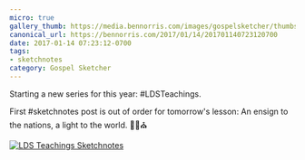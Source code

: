 ```yaml
---
micro: true
gallery_thumb: https://media.bennorris.com/images/gospelsketcher/thumbs/hinckley-teachings-2.jpg
canonical_url: https://bennorris.com/2017/01/14/201701140723120700
date: 2017-01-14 07:23:12-0700
tags:
- sketchnotes
category: Gospel Sketcher
---
```


Starting a new series for this year: #LDSTeachings.

First #sketchnotes post is out of order for tomorrow's lesson: An ensign to the nations, a light to the world. ✍🏼⛪️

[![LDS Teachings Sketchnotes](https://media.bennorris.com/images/gospelsketcher/general/hinckley-teachings-2.jpg)](https://media.bennorris.com/images/gospelsketcher/general/hinckley-teachings-2.jpg)